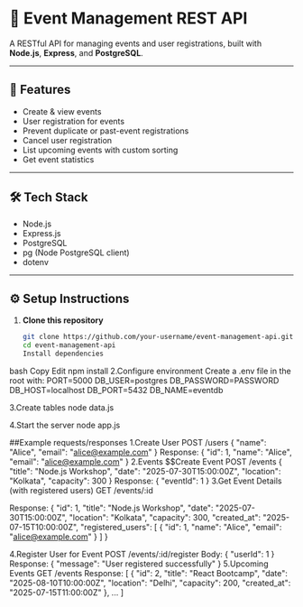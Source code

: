 # 🎉 Event Management REST API

A RESTful API for managing events and user registrations, built with **Node.js**, **Express**, and **PostgreSQL**.

---

## 🚀 Features

- Create & view events
- User registration for events
- Prevent duplicate or past-event registrations
- Cancel user registration
- List upcoming events with custom sorting
- Get event statistics

---

## 🛠️ Tech Stack

- Node.js
- Express.js
- PostgreSQL
- pg (Node PostgreSQL client)
- dotenv

---

## ⚙️ Setup Instructions

1. **Clone this repository**
   ```bash
   git clone https://github.com/your-username/event-management-api.git
   cd event-management-api
   Install dependencies

bash
Copy
Edit
npm install
2.Configure environment
Create a .env file in the root with:
PORT=5000
DB_USER=postgres
DB_PASSWORD=PASSWORD
DB_HOST=localhost
DB_PORT=5432
DB_NAME=eventdb

3.Create tables
node data.js

4.Start the server
node app.js

##Example requests/responses
1.Create User
POST /users
{
  "name": "Alice",
  "email": "alice@example.com"
}
Response:
{
  "id": 1,
  "name": "Alice",
  "email": "alice@example.com"
}
2.Events
$$Create Event
POST /events
{
  "title": "Node.js Workshop",
  "date": "2025-07-30T15:00:00Z",
  "location": "Kolkata",
  "capacity": 300
}
Response:
{
  "eventId": 1
}
3.Get Event Details (with registered users)
GET /events/:id

Response:
{
  "id": 1,
  "title": "Node.js Workshop",
  "date": "2025-07-30T15:00:00Z",
  "location": "Kolkata",
  "capacity": 300,
  "created_at": "2025-07-15T10:00:00Z",
  "registered_users": [
    {
      "id": 1,
      "name": "Alice",
      "email": "alice@example.com"
    }
  ]
}

4.Register User for Event
POST /events/:id/register
Body:
{
  "userId": 1
}
Response:
{
  "message": "User registered successfully"
}
5.Upcoming Events
GET /events
Response:
[
  {
    "id": 2,
    "title": "React Bootcamp",
    "date": "2025-08-10T10:00:00Z",
    "location": "Delhi",
    "capacity": 200,
    "created_at": "2025-07-15T11:00:00Z"
  },
  ...
]
